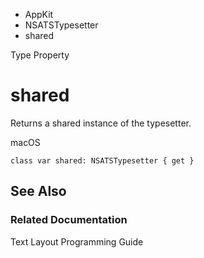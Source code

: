 

- AppKit
- NSATSTypesetter
-  shared 

Type Property

# shared

Returns a shared instance of the typesetter.

macOS

``` source
class var shared: NSATSTypesetter { get }
```

## See Also

### Related Documentation

Text Layout Programming Guide

